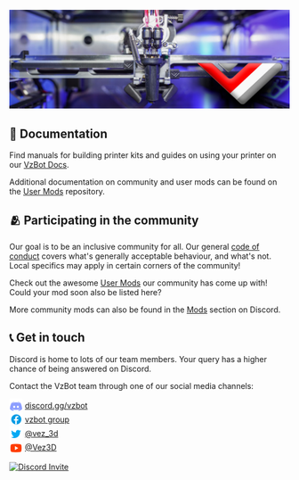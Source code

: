 ![VzBot prototype printhead](/profile/banner.jpg)

## 📖 Documentation

Find manuals for building printer kits and guides on using your printer on our [VzBot Docs](https://docs.vzbot.org/).

Additional documentation on community and user mods can be found on the [User Mods](https://github.com/VzBoT3D/VzBoT-UserMods) repository.

## 🫂 Participating in the community

Our goal is to be an inclusive community for all. Our general [code of conduct](/code-of-conduct.md) covers what's generally acceptable behaviour, and what's not. Local specifics may apply in certain corners of the community!

Check out the awesome [User Mods](https://github.com/VzBoT3D/VzBoT-UserMods#mods) our community has come up with! Could your mod soon also be listed here?

More community mods can also be found in the [Mods](https://discordapp.com/channels/829828765512106054/1019188485174865920) section on Discord.

## 📞 Get in touch

Discord is home to lots of our team members. Your query has a higher chance of being answered on Discord.

Contact the VzBot team through one of our social media channels:

<sub>![discord](/profile/discord-24.png)</sub> [discord.gg/vzbot](https://discord.gg/vzbot)  
<sub>![facebook](/profile/facebook-24.png)</sub> [vzbot group](https://m.facebook.com/groups/vzbot/)  
<sub>![twitter](/profile/twitter-24.png)</sub> [@vez_3d](https://twitter.com/vez_3d)  
<sub>![youtube](/profile/youtube-24.png)</sub> [@Vez3D](https://www.youtube.com/@Vez3D)

[![Discord Invite](https://discordapp.com/api/guilds/829828765512106054/widget.png?style=banner2)](https://discord.gg/KWZWvCMxCq)
